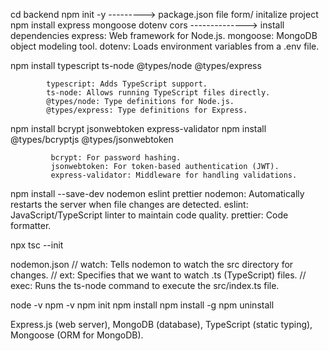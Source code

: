 cd backend
npm init -y    ---------> package.json file form/ initalize project
npm install express mongoose dotenv cors --------------> install dependencies
                express: Web framework for Node.js.
                mongoose: MongoDB object modeling tool.
                dotenv: Loads environment variables from a .env file.

npm install typescript ts-node @types/node @types/express

            typescript: Adds TypeScript support.
            ts-node: Allows running TypeScript files directly.
            @types/node: Type definitions for Node.js.
            @types/express: Type definitions for Express.    

npm install bcrypt jsonwebtoken express-validator
npm install @types/bcryptjs @types/jsonwebtoken

             bcrypt: For password hashing.
             jsonwebtoken: For token-based authentication (JWT).
             express-validator: Middleware for handling validations.


npm install --save-dev nodemon eslint prettier
              nodemon: Automatically restarts the server when file changes are detected.
              eslint: JavaScript/TypeScript linter to maintain code quality.
              prettier: Code formatter.

npx tsc --init

nodemon.json
// watch: Tells nodemon to watch the src directory for changes.
// ext: Specifies that we want to watch .ts (TypeScript) files.
// exec: Runs the ts-node command to execute the src/index.ts file.

node -v
npm -v
npm init
npm install <package name>
npm install -g <package-name>
npm uninstall <package-name>



Express.js (web server),
MongoDB (database),
TypeScript (static typing),
Mongoose (ORM for MongoDB).